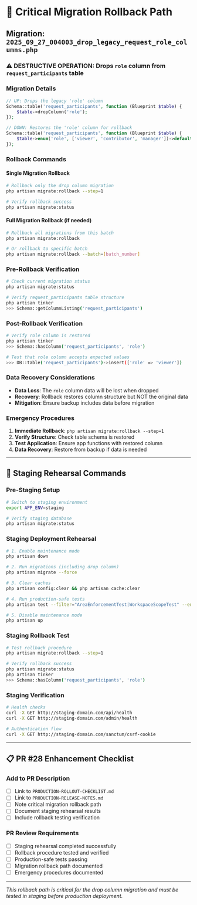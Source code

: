 # 🚨 Critical Migration Rollback Path

## Migration: `2025_09_27_004003_drop_legacy_request_role_columns.php`

### ⚠️ **DESTRUCTIVE OPERATION**: Drops `role` column from `request_participants` table

### Migration Details
```php
// UP: Drops the legacy 'role' column
Schema::table('request_participants', function (Blueprint $table) {
    $table->dropColumn('role');
});

// DOWN: Restores the 'role' column for rollback
Schema::table('request_participants', function (Blueprint $table) {
    $table->enum('role', ['viewer', 'contributor', 'manager'])->default('viewer');
});
```

### Rollback Commands

#### Single Migration Rollback
```bash
# Rollback only the drop column migration
php artisan migrate:rollback --step=1

# Verify rollback success
php artisan migrate:status
```

#### Full Migration Rollback (if needed)
```bash
# Rollback all migrations from this batch
php artisan migrate:rollback

# Or rollback to specific batch
php artisan migrate:rollback --batch=[batch_number]
```

### Pre-Rollback Verification
```bash
# Check current migration status
php artisan migrate:status

# Verify request_participants table structure
php artisan tinker
>>> Schema::getColumnListing('request_participants')
```

### Post-Rollback Verification
```bash
# Verify role column is restored
php artisan tinker
>>> Schema::hasColumn('request_participants', 'role')

# Test that role column accepts expected values
>>> DB::table('request_participants')->insert(['role' => 'viewer'])
```

### Data Recovery Considerations
- **Data Loss**: The `role` column data will be lost when dropped
- **Recovery**: Rollback restores column structure but NOT the original data
- **Mitigation**: Ensure backup includes data before migration

### Emergency Procedures
1. **Immediate Rollback**: `php artisan migrate:rollback --step=1`
2. **Verify Structure**: Check table schema is restored
3. **Test Application**: Ensure app functions with restored column
4. **Data Recovery**: Restore from backup if data is needed

---

## 🧪 Staging Rehearsal Commands

### Pre-Staging Setup
```bash
# Switch to staging environment
export APP_ENV=staging

# Verify staging database
php artisan migrate:status
```

### Staging Deployment Rehearsal
```bash
# 1. Enable maintenance mode
php artisan down

# 2. Run migrations (including drop column)
php artisan migrate --force

# 3. Clear caches
php artisan config:clear && php artisan cache:clear

# 4. Run production-safe tests
php artisan test --filter="AreaEnforcementTest|WorkspaceScopeTest" --env=staging

# 5. Disable maintenance mode
php artisan up
```

### Staging Rollback Test
```bash
# Test rollback procedure
php artisan migrate:rollback --step=1

# Verify rollback success
php artisan migrate:status
php artisan tinker
>>> Schema::hasColumn('request_participants', 'role')
```

### Staging Verification
```bash
# Health checks
curl -X GET http://staging-domain.com/api/health
curl -X GET http://staging-domain.com/admin/health

# Authentication flow
curl -X GET http://staging-domain.com/sanctum/csrf-cookie
```

---

## 📋 PR #28 Enhancement Checklist

### Add to PR Description
- [ ] Link to `PRODUCTION-ROLLOUT-CHECKLIST.md`
- [ ] Link to `PRODUCTION-RELEASE-NOTES.md`
- [ ] Note critical migration rollback path
- [ ] Document staging rehearsal results
- [ ] Include rollback testing verification

### PR Review Requirements
- [ ] Staging rehearsal completed successfully
- [ ] Rollback procedure tested and verified
- [ ] Production-safe tests passing
- [ ] Migration rollback path documented
- [ ] Emergency procedures documented

---

*This rollback path is critical for the drop column migration and must be tested in staging before production deployment.*
